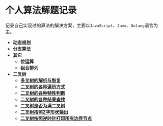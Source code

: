 # 个人算法解题记录

记录自己实现过的算法的解决方案，主要以`JavaScript`、`Java`、`Golang`语言为主。

* **动态规划**
* **分支算法**
* **其它**
  * **位运算**
  * **组合排列**
* **二叉树**
    * **[多叉树的解析与恢复](二叉树/多叉树的解析与恢复.md)**
    * **[二叉树的各种遍历方式](二叉树/二叉树的各种遍历方式.md)**
    * **[二叉树的各种特性判断](二叉树/二叉树的各种特性判断.md)**
    * **[二叉树的各种结果查找](二叉树/二叉树的各种结果查找.md)**
    * **[二叉树是否为满二叉树](二叉树/二叉树是否为满二叉树.md)**
    * **[二叉树按照Z字形状输出](二叉树/二叉树按照Z字形状输出.md)**
    * **[二叉树按照逆时针打印所有边界节点](二叉树/二叉树按照逆时针打印所有边界节点.md)**
